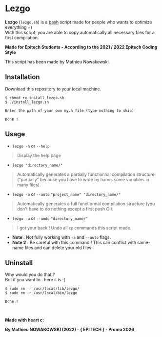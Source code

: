 # Lezgo

**Lezgo** (`lezgo.sh`) is a [bash](https://en.wikipedia.org/wiki/Bash_%28Unix_shell%29) script made for people who wants to optimize everything =)
<br />
With this script, you are able to copy automatically all necessary files for a first compilation.
<br />

**Made for Epitech Students - According to the 2021 / 2022 Epitech Coding Style**

This script has been made by Mathieu Nowakowski.

## Installation
Download this repository to your local machine.

    $ chmod +x install_lezgo.sh
    $ ./install_lezgo.sh
    
    Enter the path of your own my.h file (type nothing to skip)
    
    Done !

## Usage

- `lezgo -h` or `--help`
> Display the help page
- `lezgo "directory_name/"`
> Automatically generates a partially functionnal compilation structure ("partially" because you have to write by hands some variables in many files).
- `lezgo -a` or `--auto` `"project_name" "directory_name/"`
> Automatically generates a full functionnal compilation structure (you don't have to do nothing except a first push C:).
- `lezgo -u` or `--undo` `"directory_name/"`
> I got your back ! Undo all `cp` commands this script made.
  - **Note** : Not fully working with `-a` and `--auto` flags.
  - **Note 2** : Be careful with this command ! This can conflict with same-name files and can delete your old files.

## Uninstall
Why would you do that ?
<br />
But if you want to.. here it is :(

    $ sudo rm -r /usr/local/lib/lezgo/
    $ sudo rm -r /usr/local/bin/lezgo
    
    Done !
<br />


**Made with heart c:**

**By Mathieu NOWAKOWSKI (2022) - { EPITECH } - Promo 2026**
